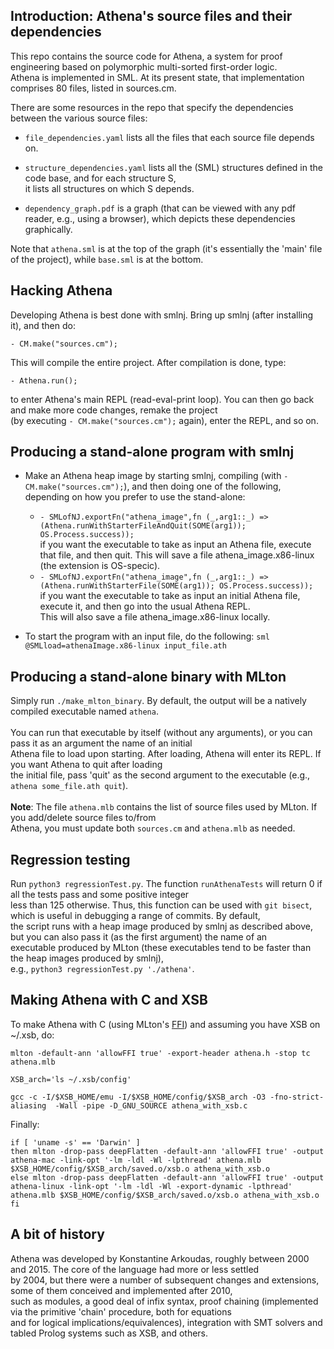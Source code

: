 ## Introduction: Athena's source files and their dependencies

This repo contains the source code for Athena, a system for proof engineering based on polymorphic multi-sorted first-order logic. <br>
Athena is implemented in SML. At its present state, that implementation comprises 80 files, listed in sources.cm.

There are some resources in the repo that specify the dependencies between the various source files:

* `file_dependencies.yaml` lists all the files that each source file depends on.

* `structure_dependencies.yaml` lists all the (SML) structures defined in the code base, and for each structure S, <br> it lists all structures on which S depends.
	
* `dependency_graph.pdf` is a graph (that can be viewed with any pdf reader, e.g., using a browser), which depicts these dependencies graphically.

Note that `athena.sml` is at the top of the graph (it's essentially the 'main' file of the project), while
`base.sml` is at the bottom.

## Hacking Athena 

Developing Athena is best done with smlnj. Bring up smlnj (after installing it), and then do: 

`- CM.make("sources.cm");`

This will compile the entire project. After compilation is done, type:

`- Athena.run();`

to enter Athena's main REPL (read-eval-print loop). You can then go back and make more code changes, remake the project <br>
(by executing `- CM.make("sources.cm");` again), enter the REPL, and so on. 

## Producing a stand-alone program with smlnj

* Make an Athena heap image by starting smlnj, compiling (with `- CM.make("sources.cm");`), and then doing one of the following, <br> depending on how you prefer to use the stand-alone: <br>
  * `- SMLofNJ.exportFn("athena_image",fn (_,arg1::_) => (Athena.runWithStarterFileAndQuit(SOME(arg1)); OS.Process.success));` <br> if you want the executable to take as input an Athena file, execute that file, and then quit. This will save a file athena_image.x86-linux (the extension is OS-specic).
  * `- SMLofNJ.exportFn("athena_image",fn (_,arg1::_) => (Athena.runWithStarterFile(SOME(arg1)); OS.Process.success));` <br> if you want the executable to take as input an initial Athena file, execute it, and then go into the usual Athena REPL.<br>This will also save a file athena_image.x86-linux locally.

* To start the program with an input file, do the following: `sml @SMLload=athenaImage.x86-linux input_file.ath`

## Producing a stand-alone binary with MLton

Simply run `./make_mlton_binary`. By default, the output will be a natively compiled executable named `athena`.<br><br>
You can run that executable by itself (without any arguments), or you can pass it as an argument the name of an initial<br>
Athena file to load upon starting. After loading, Athena will enter its REPL. If you want Athena to quit after loading <br>
the initial file, pass 'quit' as the second argument to the executable (e.g., `athena some_file.ath quit`). <br><br>
**Note**: The file `athena.mlb` contains the list of source files used by MLton. If you add/delete source files to/from<br>
Athena, you must update both `sources.cm` and `athena.mlb` as needed.

## Regression testing

Run `python3 regressionTest.py`. The function `runAthenaTests` will return 0 if all the tests pass and some positive integer <br>
less than 125 otherwise. Thus, this function can be used with `git bisect`, which is useful in debugging a range of commits. By default, <br>
the script runs with a heap image produced by smlnj as described above, but you can also pass it (as the first argument) the name of an <br>
executable produced by MLton (these executables tend to be faster than the heap images produced by smlnj), <br>e.g., `python3 regressionTest.py './athena'`.

## Making Athena with C and XSB

To make Athena with C (using MLton's [FFI](mlton.org/ForeignFunctionInterface))  and assuming you have XSB on ~/.xsb, do: <br>

`mlton -default-ann 'allowFFI true' -export-header athena.h -stop tc athena.mlb`

`XSB_arch='ls ~/.xsb/config'`

`gcc -c -I/$XSB_HOME/emu -I/$XSB_HOME/config/$XSB_arch -O3 -fno-strict-aliasing  -Wall -pipe -D_GNU_SOURCE athena_with_xsb.c`

Finally:

`if [ 'uname -s' == 'Darwin' ]`<br>
  `then mlton -drop-pass deepFlatten -default-ann 'allowFFI true' -output athena-mac -link-opt '-lm -ldl -Wl -lpthread' athena.mlb $XSB_HOME/config/$XSB_arch/saved.o/xsb.o athena_with_xsb.o`<br>
  `else mlton -drop-pass deepFlatten -default-ann 'allowFFI true' -output athena-linux -link-opt '-lm -ldl -Wl -export-dynamic -lpthread' athena.mlb $XSB_HOME/config/$XSB_arch/saved.o/xsb.o athena_with_xsb.o`<br>
`fi`


## A bit of history

Athena was developed by Konstantine Arkoudas, roughly between 2000 and 2015. The core of the language had more or less settled <br>
by 2004, but there were a number of subsequent changes and extensions, some of them conceived and implemented after 2010, <br>
such as modules, a good deal of infix syntax, proof chaining (implemented via the primitive 'chain' procedure, both for equations <br>
and for logical implications/equivalences), integration with SMT solvers and tabled Prolog systems such as XSB, and others. 


